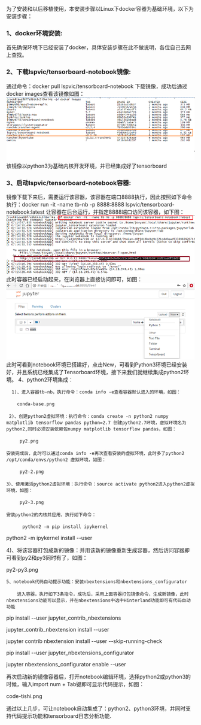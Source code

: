 为了安装和以后移植使用，本安装步骤以Linux下docker容器为基础环境，以下为安装步骤：
### 1、docker环境安装:
   首先确保环境下已经安装了docker，具体安装步骤在此不做说明，各位自己去网上查找。
### 2、下载lspvic/tensorboard-notebook镜像:
   通过命令：docker pull lspvic/tensorboard-notebook 下载镜像，成功后通过docker images查看该镜像如图：
   <img  src="./imgs/images-nb.png"><br>
   该镜像以python3为基础内核开发环境，并已经集成好了tensorboard
### 3、启动lspvic/tensorboard-notebook容器:
   镜像下载下来后，需要运行该容器，该容器在端口8888执行，因此按照如下命令执行：docker run -it -name tb-nb -p 8888:8888 lspvic/tensorboard-notebook:latest  让容器在后台运行，并指定8888端口访问该容器，如下图：
   <img  src="./imgs/run-container.jpg"><br>
   此时容器已经启动起来，在浏览器上直接访问即可，如图：
   <img  src="./imgs/nb.jpg"><br>
   此时可看到notebook环境已搭建好，点击New，可看到Python3环境已经安装好，并且系统已经集成了Tensorboard环境，接下来我们就继续集成python2环境。
   4、python2环境集成：

      1)、进入容器tb-nb，执行命令：conda info -e查看容器默认进入的环境，如图：

        conda-base.png

     2)、创建python2虚拟环境：执行命令：conda create -n python2 numpy matplotlib tensorflow pandas python=2.7 创建python2.7环境，虚拟环境名为python2,同时必须安装依赖包numpy matplotlib tensorflow pandas，如图：

         py2.png

    安装完成后，此时可以通过conda info -e再次查看安装的虚拟环境，此时多了python2     /opt/conda/envs/python2 虚拟环境，如图：

         py2-2.png

    3）、使用激活python2虚拟环境：执行命令：source activate python2进入python2虚拟环境，如图：

         py2-3.png

    安装python2的内核并应用，执行如下命令：

          python2 -m pip install ipykernel

   python2 -m ipykernel install --user

4)、将该容器打包成新的镜像：并用该新的镜像重新生成容器，然后访问容器即可看到py2和py3同时有了，如图：

py2-py3.png

    5、notebook代码自动提示功能：安装nbextensions和nbextensions_configurator

        进入容器，执行如下3条指令，成功后，采用上面容器打包镜像命令，生成新镜像，此时nbextensions功能可以显示，并在nbextensions中选中Hinterland功能即可有代码自动功能

pip install --user jupyter_contrib_nbextensions

jupyter_contrib_nbextension install --user

jupyter contrib nbextension install --user --skip-running-check

 

pip install --user jupyter_nbextensions_configurator

  jupyter nbextensions_configurator enable --user

  再次启动新的镜像容器后，打开notebook编辑环境，选择python2或python3的时候，输入import num + Tab键即可显示代码提示，如图：

  code-tishi.png





通过以上几步，可让notebook自动集成了：python2、python3环境，并同时支持代码提示功能和tensorboard日志分析功能.

